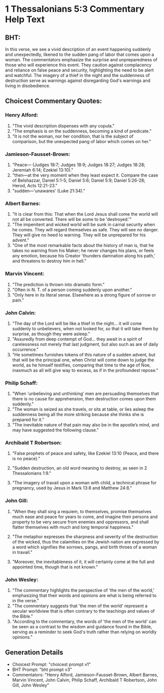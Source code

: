 # 1 Thessalonians 5:3 Commentary Help Text

## BHT:
In this verse, we see a vivid description of an event happening suddenly and unexpectedly, likened to the sudden pang of labor that comes upon a woman. The commentators emphasize the surprise and unpreparedness of those who will experience this event. They caution against complacency and reliance on false peace and security, highlighting the need to be alert and watchful. The imagery of a thief in the night and the suddenness of destruction serve as warnings against disregarding God's warnings and living in disobedience.

## Choicest Commentary Quotes:
### Henry Alford:
1. "The vivid description dispenses with any copula."
2. "The emphasis is on the suddenness, becoming a kind of predicate."
3. "It is not the woman, nor her condition, that is the subject of comparison, but the unexpected pang of labor which comes on her."

### Jamieson-Fausset-Brown:
1. "Peace— (Judges 18:7; Judges 18:9; Judges 18:27; Judges 18:28; Jeremiah 6:14; Ezekiel 13:10)." 
2. "then—at the very moment when they least expect it. Compare the case of Belshazzar, Daniel 5:1-5; Daniel 5:6; Daniel 5:9; Daniel 5:26-28; Herod, Acts 12:21-23." 
3. "sudden—'unawares' (Luke 21:34)."

### Albert Barnes:
1. "It is clear from this: That when the Lord Jesus shall come the world will not all be converted. There will be some to be 'destroyed.'"
2. "The impenitent and wicked world will be sunk in carnal security when he comes. They will regard themselves as safe. They will see no danger. They will give no heed to warning. They will be unprepared for his advent."
3. "One of the most remarkable facts about the history of man is, that he takes no warning from his Maker; he never changes his plans, or feels any emotion, because his Creator 'thunders damnation along his path,' and threatens to destroy him in hell."

### Marvin Vincent:
1. "The prediction is thrown into dramatic form."
2. "Often in N. T. of a person coming suddenly upon another."
3. "Only here in its literal sense. Elsewhere as a strong figure of sorrow or pain."

### John Calvin:
1. "The day of the Lord will be like a thief in the night... it will come suddenly to unbelievers, when not looked for, so that it will take them by surprise, as though they were asleep."
2. "Assuredly from deep contempt of God... they await in a spirit of carelessness not merely that last judgment, but also such as are of daily occurrence."
3. "He sometimes furnishes tokens of this nature of a sudden advent, but that will be the principal one, when Christ will come down to judge the world, as he himself testifies, comparing that time to the age of Noe, inasmuch as all will give way to excess, as if in the profoundest repose."

### Philip Schaff:
1. "When ‘unbelieving and unthinking’ men are persuading themselves that there is no cause for apprehension, then destruction comes upon them suddenly."
2. "The woman is seized as she travels, or sits at table, or lies asleep the suddenness being all the more striking because she thinks she is prepared for it."
3. "The inevitable nature of that pain may also be in the apostle’s mind, and may have suggested the following clause."

### Archibald T Robertson:
1. "False prophets of peace and safety, like Ezekiel 13:10 (Peace, and there is no peace)." 

2. "Sudden destruction, an old word meaning to destroy, as seen in 2 Thessalonians 1:9." 

3. "The imagery of travail upon a woman with child, a technical phrase for pregnancy, used by Jesus in Mark 13:8 and Matthew 24:8."

### John Gill:
1. "When they shall sing a requiem, to themselves, promise themselves much ease and peace for years to come, and imagine their persons and property to be very secure from enemies and oppressors, and shall flatter themselves with much and long temporal happiness."

2. "The metaphor expresses the sharpness and severity of the destruction of the wicked, thus the calamities on the Jewish nation are expressed by a word which signifies the sorrows, pangs, and birth throes of a woman in travail."

3. "Moreover, the inevitableness of it, it will certainly come at the full and appointed time, though that is not known."

### John Wesley:
1. "The commentary highlights the perspective of 'the men of the world,' emphasizing that their words and opinions are what is being referred to in the verse."
2. "The commentary suggests that 'the men of the world' represent a secular worldview that is often contrary to the teachings and values of the Bible."
3. "According to the commentary, the words of 'the men of the world' can be seen as a contrast to the wisdom and guidance found in the Bible, serving as a reminder to seek God's truth rather than relying on worldly opinions."


## Generation Details
- Choicest Prompt: "choicest prompt v1"
- BHT Prompt: "bht prompt v3"
- Commentators: "Henry Alford, Jamieson-Fausset-Brown, Albert Barnes, Marvin Vincent, John Calvin, Philip Schaff, Archibald T Robertson, John Gill, John Wesley"
